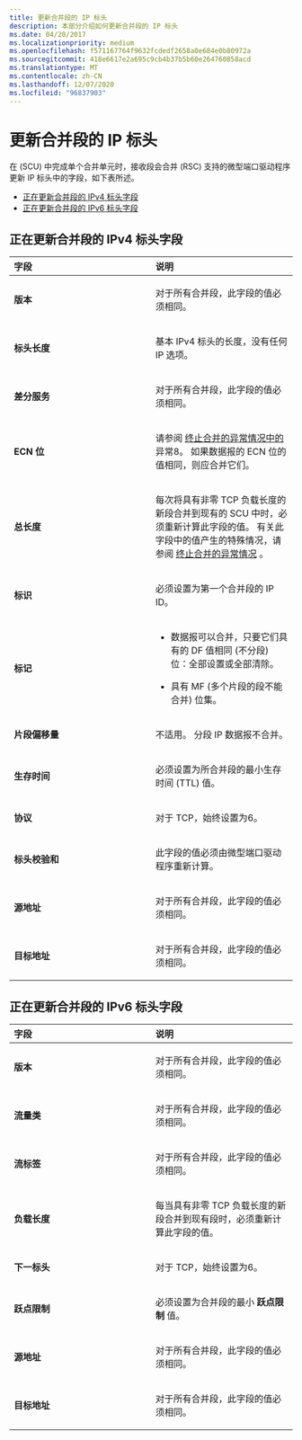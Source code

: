 ```yaml
---
title: 更新合并段的 IP 标头
description: 本部分介绍如何更新合并段的 IP 标头
ms.date: 04/20/2017
ms.localizationpriority: medium
ms.openlocfilehash: f571167764f9632fcdedf2658a0e684e0b80972a
ms.sourcegitcommit: 418e6617e2a695c9cb4b37b5b60e264760858acd
ms.translationtype: MT
ms.contentlocale: zh-CN
ms.lasthandoff: 12/07/2020
ms.locfileid: "96837903"
---
```

# <a name="updating-the-ip-headers-for-coalesced-segments"></a>更新合并段的 IP 标头


在 (SCU) 中完成单个合并单元时，接收段会合并 (RSC) 支持的微型端口驱动程序更新 IP 标头中的字段，如下表所述。

-   [正在更新合并段的 IPv4 标头字段](#updating-ipv4-header-fields-for-coalesced-segments)
-   [正在更新合并段的 IPv6 标头字段](#updating-ipv6-header-fields-for-coalesced-segments)

## <a name="updating-ipv4-header-fields-for-coalesced-segments"></a>正在更新合并段的 IPv4 标头字段


<table>
<colgroup>
<col width="50%" />
<col width="50%" />
</colgroup>
<thead>
<tr class="header">
<th align="left">字段</th>
<th align="left">说明</th>
</tr>
</thead>
<tbody>
<tr class="odd">
<td align="left"><p><strong>版本</strong></p></td>
<td align="left"><p>对于所有合并段，此字段的值必须相同。</p></td>
</tr>
<tr class="even">
<td align="left"><p><strong>标头长度</strong></p></td>
<td align="left"><p>基本 IPv4 标头的长度，没有任何 IP 选项。</p></td>
</tr>
<tr class="odd">
<td align="left"><p><strong>差分服务</strong></p></td>
<td align="left"><p>对于所有合并段，此字段的值必须相同。</p></td>
</tr>
<tr class="even">
<td align="left"><p><strong>ECN 位</strong></p></td>
<td align="left"><p>请参阅 <a href="exception-conditions-that-terminate-coalescing.md" data-raw-source="[Exception Conditions that Terminate Coalescing](exception-conditions-that-terminate-coalescing.md)">终止合并的异常情况中的</a>异常8。 如果数据报的 ECN 位的值相同，则应合并它们。</p></td>
</tr>
<tr class="odd">
<td align="left"><p><strong>总长度</strong></p></td>
<td align="left"><p>每次将具有非零 TCP 负载长度的新段合并到现有的 SCU 中时，必须重新计算此字段的值。 有关此字段中的值产生的特殊情况，请参阅 <a href="exception-conditions-that-terminate-coalescing.md" data-raw-source="[Exception Conditions that Terminate Coalescing](exception-conditions-that-terminate-coalescing.md)">终止合并的异常情况</a> 。</p></td>
</tr>
<tr class="even">
<td align="left"><p><strong>标识</strong></p></td>
<td align="left"><p>必须设置为第一个合并段的 IP ID。</p></td>
</tr>
<tr class="odd">
<td align="left"><p><strong>标记</strong></p></td>
<td align="left"><ul>
<li><p>数据报可以合并，只要它们具有的 DF 值相同 (不分段) 位：全部设置或全部清除。</p></li>
<li><p>具有 MF (多个片段的段不能合并) 位集。</p></li>
</ul></td>
</tr>
<tr class="even">
<td align="left"><p><strong>片段偏移量</strong></p></td>
<td align="left"><p>不适用。 分段 IP 数据报不合并。</p></td>
</tr>
<tr class="odd">
<td align="left"><p><strong>生存时间</strong></p></td>
<td align="left"><p>必须设置为所合并段的最小生存时间 (TTL) 值。</p></td>
</tr>
<tr class="even">
<td align="left"><p><strong>协议</strong></p></td>
<td align="left"><p>对于 TCP，始终设置为6。</p></td>
</tr>
<tr class="odd">
<td align="left"><p><strong>标头校验和</strong></p></td>
<td align="left"><p>此字段的值必须由微型端口驱动程序重新计算。</p></td>
</tr>
<tr class="even">
<td align="left"><p><strong>源地址</strong></p></td>
<td align="left"><p>对于所有合并段，此字段的值必须相同。</p></td>
</tr>
<tr class="odd">
<td align="left"><p><strong>目标地址</strong></p></td>
<td align="left"><p>对于所有合并段，此字段的值必须相同。</p></td>
</tr>
</tbody>
</table>

 

## <a name="updating-ipv6-header-fields-for-coalesced-segments"></a>正在更新合并段的 IPv6 标头字段


<table>
<colgroup>
<col width="50%" />
<col width="50%" />
</colgroup>
<thead>
<tr class="header">
<th align="left">字段</th>
<th align="left">说明</th>
</tr>
</thead>
<tbody>
<tr class="odd">
<td align="left"><p><strong>版本</strong></p></td>
<td align="left"><p>对于所有合并段，此字段的值必须相同。</p></td>
</tr>
<tr class="even">
<td align="left"><p><strong>流量类</strong></p></td>
<td align="left"><p>对于所有合并段，此字段的值必须相同。</p></td>
</tr>
<tr class="odd">
<td align="left"><p><strong>流标签</strong></p></td>
<td align="left"><p>对于所有合并段，此字段的值必须相同。</p></td>
</tr>
<tr class="even">
<td align="left"><p><strong>负载长度</strong></p></td>
<td align="left"><p>每当具有非零 TCP 负载长度的新段合并到现有段时，必须重新计算此字段的值。</p></td>
</tr>
<tr class="odd">
<td align="left"><p><strong>下一标头</strong></p></td>
<td align="left"><p>对于 TCP，始终设置为6。</p></td>
</tr>
<tr class="even">
<td align="left"><p><strong>跃点限制</strong></p></td>
<td align="left"><p>必须设置为合并段的最小 <strong>跃点限制</strong> 值。</p></td>
</tr>
<tr class="odd">
<td align="left"><p><strong>源地址</strong></p></td>
<td align="left"><p>对于所有合并段，此字段的值必须相同。</p></td>
</tr>
<tr class="even">
<td align="left"><p><strong>目标地址</strong></p></td>
<td align="left"><p>对于所有合并段，此字段的值必须相同。</p></td>
</tr>
</tbody>
</table>

 

 

 






